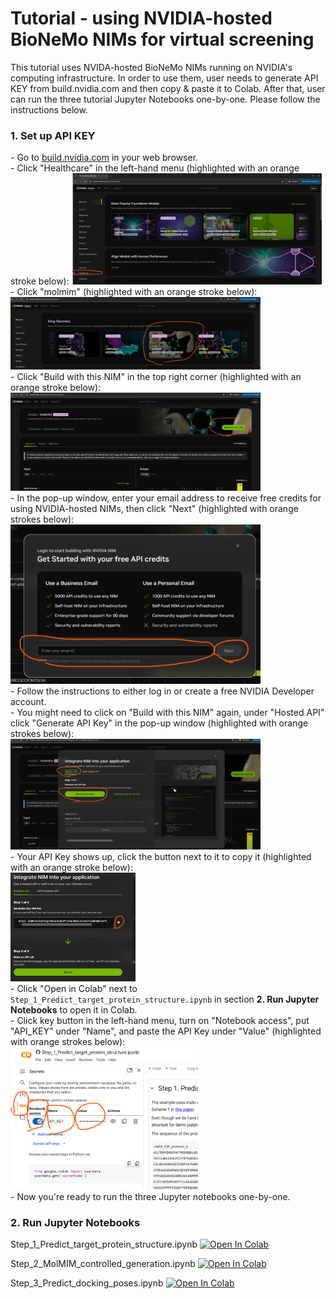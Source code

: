# Tutorial - using NVIDIA-hosted BioNeMo NIMs for virtual screening
This tutorial uses NVIDA-hosted BioNeMo NIMs running on NVIDIA's computing infrastructure. In order to use them, user needs to generate API KEY from build.nvidia.com and then copy & paste it to Colab. After that, user can run the three tutorial Jupyter Notebooks one-by-one. Please follow the instructions below.
### 1. Set up API KEY
\- Go to [build.nvidia.com](https://build.nvidia.com/explore/discover) in your web browser.  
\- Click "Healthcare" in the left-hand menu (highlighted with an orange stroke below):
<img src="images/click_on_Healthcare.png" alt="Alt text" width="400">    
\- Click "molmim" (highlighted with an orange stroke below):  
<img src="images/click_on_MolMIM.png" alt="Alt text" width="400">  
\- Click "Build with this NIM" in the top right corner (highlighted with an orange stroke below):  
<img src="images/click_build_with_this_NIM.png" alt="Alt text" width="400">  
\- In the pop-up window, enter your email address to receive free credits for using NVIDIA-hosted NIMs, then click "Next" (highlighted with orange strokes below):  
<img src="images/register_email.png" alt="Alt text" width="400">  
\- Follow the instructions to either log in or create a free NVIDIA Developer account.  
\- You might need to click on "Build with this NIM" again, under "Hosted API" click "Generate API Key" in the pop-up window (highlighted with orange strokes below):    
<img src="images/gen_API_key.png" alt="Alt text" width="400">  
\- Your API Key shows up, click the button next to it to copy it (highlighted with an orange stroke below):  
<img src="images/copy_key.png" alt="Alt text" width="200">  
\- Click "Open in Colab" next to `Step_1_Predict_target_protein_structure.ipynb` in section **2. Run Jupyter Notebooks** to open it in Colab.  
\- Click key button in the left-hand menu, turn on "Notebook access", put "API_KEY" under "Name", and paste the API Key under "Value" (highlighted with orange strokes below):    
<img src="images/colab_copy.png" alt="Alt text" width="300">  
\- Now you're ready to run the three Jupyter notebooks one-by-one.  


### 2. Run Jupyter Notebooks
Step_1_Predict_target_protein_structure.ipynb [![Open In Colab](https://colab.research.google.com/assets/colab-badge.svg)](https://colab.research.google.com/github/hw-ju/bionemo_nim/blob/main/Step_1_Predict_target_protein_structure.ipynb)

Step_2_MolMIM_controlled_generation.ipynb [![Open In Colab](https://colab.research.google.com/assets/colab-badge.svg)](https://colab.research.google.com/github/hw-ju/bionemo_nim/blob/main/Step_2_MolMIM_controlled_generation.ipynb)

Step_3_Predict_docking_poses.ipynb [![Open In Colab](https://colab.research.google.com/assets/colab-badge.svg)](https://colab.research.google.com/github/hw-ju/bionemo_nim/blob/main/Step_3_Predict_docking_poses.ipynb)

